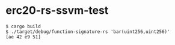 # erc20-rs-ssvm-test

```
$ cargo build
$ ./target/debug/function-signature-rs 'bar(uint256,uint256)'
[ae 42 e9 51]
```
